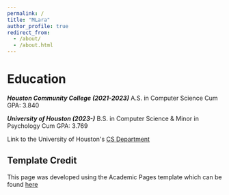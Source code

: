 ```yaml
---
permalink: /
title: "MLara"
author_profile: true
redirect_from: 
  - /about/
  - /about.html
---
```

Education
======
_**Houston Community College (2021-2023)**_
A.S. in Computer Science
Cum GPA: 3.840

_**University of Houston (2023-)**_
B.S. in Computer Science & Minor in Psychology
Cum GPA: 3.769

Link to the University of Houston's [CS Department](cs.uh.edu)

Template Credit
------
This page was developed using the Academic Pages template which can be found [here](https://github.com/academicpages/academicpages.github.io)
